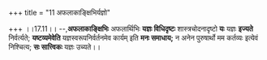 +++
title = "11 अफलाकाङ्क्षिभिर्यज्ञो"

+++
।।17.11।। --,**अफलाकाङ्क्षिभिः** अफलार्थिभिः **यज्ञः विधिदृष्टः**
शास्त्रचोदनादृष्टो **यः** यज्ञः **इज्यते** निर्वर्त्यते;
**यष्टव्यमेवेति** यज्ञस्वरूपनिर्वर्तनमेव कार्यम् इति **मनः समाधाय;** न
अनेन पुरुषार्थो मम कर्तव्यः इत्येवं निश्चित्य; **सः सात्त्विकः** यज्ञः
उच्यते।।
